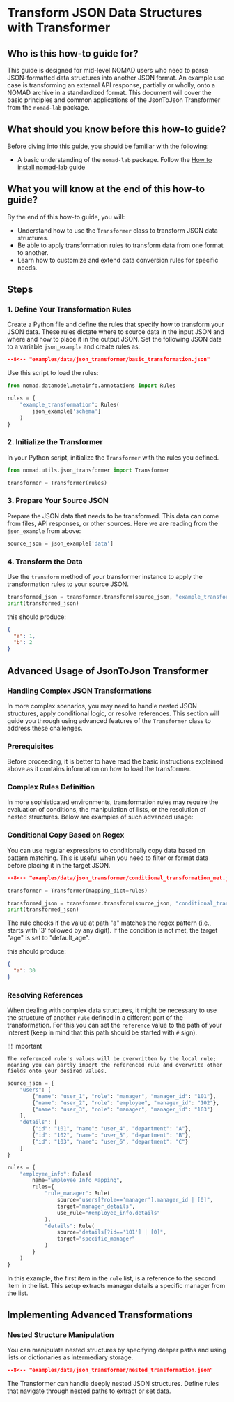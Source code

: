 # Transform JSON Data Structures with Transformer

## Who is this how-to guide for?

This guide is designed for mid-level NOMAD users who need to parse JSON-formatted data structures into another JSON
format. An example use case is transforming an external API response, partially or wholly, onto a NOMAD archive in a
standardized format. This document will cover the basic principles and common applications of the JsonToJson Transformer
from
the `nomad-lab` package.

## What should you know before this how-to guide?

Before diving into this guide, you should be familiar with the following:

- A basic understanding of the `nomad-lab` package. Follow the [How to install nomad-lab](pythonlib.md) guide

## What you will know at the end of this how-to guide?

By the end of this how-to guide, you will:

- Understand how to use the `Transformer` class to transform JSON data structures.
- Be able to apply transformation rules to transform data from one format to another.
- Learn how to customize and extend data conversion rules for specific needs.

## Steps

### 1. Define Your Transformation Rules

Create a Python file and define the rules that specify how to transform your JSON data. These rules dictate where to
source
data in the input JSON and where and how to place it in the output JSON. Set the following JSON data to a
variable `json_example` and create rules as:

```json
--8<-- "examples/data/json_transformer/basic_transformation.json"
```

Use this script to load the rules:

```python
from nomad.datamodel.metainfo.annotations import Rules

rules = {
    "example_transformation": Rules(
        json_example['schema']
    )
}
```

### 2. Initialize the Transformer

In your Python script, initialize the `Transformer` with the rules you defined.

```python
from nomad.utils.json_transformer import Transformer

transformer = Transformer(rules)
```

### 3. Prepare Your Source JSON

Prepare the JSON data that needs to be transformed. This data can come from files, API responses, or other sources. Here
we are reading from the `json_example` from above:

```python
source_json = json_example['data']
```

### 4. Transform the Data

Use the `transform` method of your transformer instance to apply the transformation rules to your source JSON.

```python
transformed_json = transformer.transform(source_json, "example_transformation")
print(transformed_json)
```

this should produce:

```json
{
  "a": 1,
  "b": 2
}
```

## Advanced Usage of JsonToJson Transformer

### Handling Complex JSON Transformations

In more complex scenarios, you may need to handle nested JSON structures, apply conditional logic, or resolve
references. This section will guide you through using advanced features of the `Transformer` class to address these
challenges.

### Prerequisites

Before proceeding, it is better to have read the basic instructions explained above as it contains information on how
to load the transformer.

### Complex Rules Definition

In more sophisticated environments, transformation rules may require the evaluation of conditions, the manipulation of
lists, or the resolution of nested structures. Below are examples of such advanced usage:

### Conditional Copy Based on Regex

You can use regular expressions to conditionally copy data based on pattern matching. This is useful when you need to
filter or format data before placing it in the target JSON.

```json
--8<-- "examples/data/json_transformer/conditional_transformation_met.json"
```

```python
transformer = Transformer(mapping_dict=rules)

transformed_json = transformer.transform(source_json, "conditional_transformation_met")
print(transformed_json)
```

The rule checks if the value at path "a" matches the regex pattern (i.e., starts with '3' followed by any digit).
If the condition is not met, the target "age" is set to "default_age".

this should produce:

```json
{
  "a": 30
}
```

### Resolving References

When dealing with complex data structures, it might be necessary to use the structure of another `rule` defined in a
different part of the transformation. For this you can set the `reference` value to the path of your interest (keep in
mind that this path should be started with `#` sign).

!!! important

    The referenced rule's values will be overwritten by the local rule; meaning you can partly import the referenced rule and overwrite other fields onto your desired values.

```python
source_json = {
    "users": [
        {"name": "user_1", "role": "manager", "manager_id": "101"},
        {"name": "user_2", "role": "employee", "manager_id": "102"},
        {"name": "user_3", "role": "manager", "manager_id": "103"}
    ],
    "details": [
        {"id": "101", "name": "user_4", "department": "A"},
        {"id": "102", "name": "user_5", "department": "B"},
        {"id": "103", "name": "user_6", "department": "C"}
    ]
}

rules = {
    "employee_info": Rules(
        name="Employee Info Mapping",
        rules={
            "rule_manager": Rule(
                source="users[?role=='manager'].manager_id | [0]",
                target="manager_details",
                use_rule="#employee_info.details"
            ),
            "details": Rule(
                source="details[?id=='101'] | [0]",
                target="specific_manager"
            )
        }
    )
}
```

In this example, the first item in the `rule` list, is a reference to the second item in the list. This setup extracts
manager details a specific manager from the list.

## Implementing Advanced Transformations

### Nested Structure Manipulation

You can manipulate nested structures by specifying deeper paths and using lists or dictionaries as intermediary storage.

```json
--8<-- "examples/data/json_transformer/nested_transformation.json"
```

The Transformer can handle deeply nested JSON structures. Define rules that navigate through nested paths to extract or
set data.

